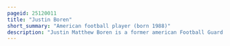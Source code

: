 ```yaml
---
pageid: 25120011
title: "Justin Boren"
short_summary: "American football player (born 1988)"
description: "Justin Matthew Boren is a former american Football Guard. While a Guard in the nfl Boren played at both Guard and Center during his high School and College Football Career. In high School he was widely regarded as one of the top offensive Linesmen in the Country and one of the top Football Prospects in the State of Ohio. He was selected to play in the Usa. S. Army all-american Bowl and was a Parade All-American and an associated Press All-Ohio Selection. The Son of 1982 and 1983 Michigan Wolverines Tackles Leader Mike Boren, Justin was widely recruited by the Nation's top Schools, including both his Father's alma Mater, the University of Michigan and its Archrival, Ohio State University, Boren's hometown School."
---
```

